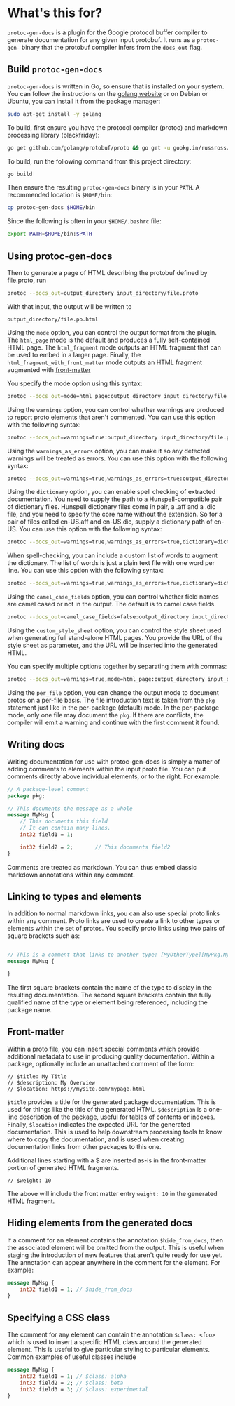 
# What's this for?

`protoc-gen-docs` is a plugin for the Google protocol buffer compiler to generate
documentation for any given input protobuf. It runs as a `protoc-gen-` binary that the
protobuf compiler infers from the `docs_out` flag.

## Build `protoc-gen-docs`

`protoc-gen-docs` is written in Go, so ensure that is installed on your system. You
can follow the instructions on the [golang website](https://golang.org/doc/install) or
on Debian or Ubuntu, you can install it from the package manager:

```bash
sudo apt-get install -y golang
```

To build, first ensure you have the protocol compiler (protoc) and markdown
processing library (blackfriday):

```bash
go get github.com/golang/protobuf/proto && go get -u gopkg.in/russross/blackfriday.v2
```
To build, run the following command from this project directory:

```bash
go build
```

Then ensure the resulting `protoc-gen-docs` binary is in your `PATH`. A recommended location
is `$HOME/bin`:

```bash
cp protoc-gen-docs $HOME/bin
```

Since the following is often in your `$HOME/.bashrc` file:

```bash
export PATH=$HOME/bin:$PATH
```

## Using protoc-gen-docs

Then to generate a page of HTML describing the protobuf defined by file.proto, run

```bash
protoc --docs_out=output_directory input_directory/file.proto
```

With that input, the output will be written to

	output_directory/file.pb.html

Using the `mode` option, you can control the output format from the plugin. The
`html_page` mode is the default and produces a fully self-contained HTML page.
The `html_fragment` mode outputs an HTML fragment that can be used to embed in a
larger page. Finally, the `html_fragment_with_front_matter` mode outputs an HTML fragment augmented
with [front-matter](https://jekyllrb.com/docs/frontmatter/)

You specify the mode option using this syntax:

```bash
protoc --docs_out=mode=html_page:output_directory input_directory/file.proto
```

Using the `warnings` option, you can control whether warnings are produced
to report proto elements that aren't commented. You can use this option with
the following syntax:

```bash
protoc --docs_out=warnings=true:output_directory input_directory/file.proto
```

Using the `warnings_as_errors` option, you can make it so any detected warnings will
be treated as errors. You can use this option with
the following syntax:

```bash
protoc --docs_out=warnings=true,warnings_as_errors=true:output_directory input_directory/file.proto
```

Using the `dictionary` option, you can enable spell checking of
extracted documentation. You need to supply the path to a Hunspell-compatible
pair of dictionary files. Hunspell dictionary files come in pair, a .aff and a
.dic file, and you need to specify the core name without the extension. So
for a pair of files called en-US.aff and en-US.dic, supply a dictionary path
of en-US. You can use this option with the following syntax:

```bash
protoc --docs_out=warnings=true,warnings_as_errors=true,dictionary=dictionaries/en-US:output_directory input_directory/file.proto
```

When spell-checking, you can include a custom list of words to augment the dictionary. The list of words is just a plain text file with
one word per line. You can use this option with the following syntax:

```bash
protoc --docs_out=warnings=true,warnings_as_errors=true,dictionary=dictionaries/en-US,custom_word_list=mywords.txt:output_directory input_directory/file.proto
```

Using the `camel_case_fields` option, you can control whether field names are camel cased or not in
the output. The default is to camel case fields.

```bash
protoc --docs_out=camel_case_fields=false:output_directory input_directory/file.proto
```

Using the `custom_style_sheet` option, you can control the style sheet used when generating full stand-alone
HTML pages. You provide the URL of the style sheet as parameter, and the URL will be inserted into the generated
HTML.

You can specify multiple options together by separating them with commas:

```bash
protoc --docs_out=warnings=true,mode=html_page:output_directory input_directory/file.proto
```

Using the `per_file` option, you can change the output mode to document protos on a per-file basis. The
file introduction text is taken from the `pkg` statement just like in the per-package (default) mode.
In the per-package mode, only one file may document the `pkg`. If there are conflicts, the compiler
will emit a warning and continue with the first comment it found.

## Writing docs

Writing documentation for use with protoc-gen-docs is simply a matter of adding comments to elements
within the input proto file. You can put comments directly above individual elements, or to the
right. For example:

```proto
// A package-level comment
package pkg;

// This documents the message as a whole
message MyMsg {
    // This documents this field 
    // It can contain many lines.
    int32 field1 = 1;

    int32 field2 = 2;       // This documents field2
}
```

Comments are treated as markdown. You can thus embed classic markdown annotations within any comment.

## Linking to types and elements

In addition to normal markdown links, you can also use special proto links within any comment. Proto
links are used to create a link to other types or elements within the set of protos. You specify proto links
using two pairs of square brackets such as:

```proto

// This is a comment that links to another type: [MyOtherType][MyPkg.MyOtherType]
message MyMsg {

}

```

The first square brackets contain the name of the type to display in the resulting documentation. The second
square brackets contain the fully qualified name of the type or element being referenced, including the
package name.

## Front-matter

Within a proto file, you can insert special comments which provide additional metadata to
use in producing quality documentation. Within a package, optionally include an unattached
comment of the form:

```
// $title: My Title
// $description: My Overview
// $location: https://mysite.com/mypage.html
```
`$title` provides a title for the generated package documentation. This is used for things like the
title of the generated HTML. `$description` is a one-line description of the package, useful for
tables of contents or indexes. Finally, `$location` indicates the expected URL for the generated
documentation. This is used to help downstream processing tools to know where to copy
the documentation, and is used when creating documentation links from other packages to this one.

Additional lines starting with a $ are inserted as-is in the front-matter portion of generated
HTML fragments.

```
// $weight: 10
```

The above will include the front matter entry `weight: 10` in the generated HTML fragment.

## Hiding elements from the generated docs

If a comment for an element contains the annotation `$hide_from_docs`,
then the associated element will be omitted from the output. This is useful when staging the
introduction of new features that aren't quite ready for use yet. The annotation can appear
anywhere in the comment for the element. For example:

```proto
message MyMsg {
    int32 field1 = 1; // $hide_from_docs
}
```

## Specifying a CSS class

The comment for any element can contain the annotation `$class: <foo>` which is used
to insert a specific HTML class around the generated element. This is useful to give
particular styling to particular elements. Common examples of useful classes include

```proto
message MyMsg {
    int32 field1 = 1; // $class: alpha
    int32 field2 = 2; // $class: beta
    int32 field3 = 3; // $class: experimental
}
```
